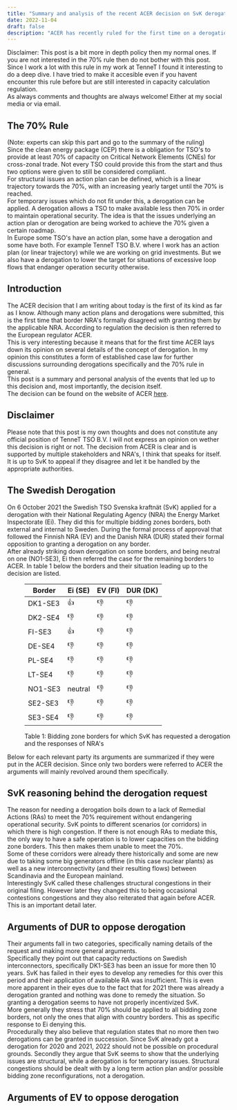 ```yaml
---
title: "Summary and analysis of the recent ACER decision on SvK derogation of the 70% rule for 2022"
date: 2022-11-04
draft: false
description: "ACER has recently ruled for the first time on a derogation for the 70% rule. In this case for the Swedish TSO SvK. A summary and some thoughts"
---
```

Disclaimer: This post is a bit more in depth policy then my normal ones. If you are not interested in the 70% rule then do not bother with this post. Since I work a lot with this rule in my work at TenneT I found it interesting to do a deep dive. I have tried to make it accesible even if you havent encounter this rule before but are still interested in capacity calculation regulation.  
As always comments and thoughts are always welcome! Either at my social media or via email.

## The 70% Rule
(Note: experts can skip this part and go to the summary of the ruling)  
Since the clean energy package (CEP) there is a obligation for TSO's to provide at least 70% of capacity on Critical Network Elements (CNEs) for cross-zonal trade. Not every TSO could provide this from the start and thus two options were given to still be considered compliant.  
For structural issues an action plan can be defined, which is a linear trajectory towards the 70%, with an increasing yearly target until the 70% is reached.  
For temporary issues which do not fit under this, a derogation can be applied. A derogation allows a TSO to make available less then 70% in order to maintain operational security.
The idea is that the issues underlying an action plan or derogation are being worked to achieve the 70% given a certain roadmap.  
In Europe some TSO's have an action plan, some have a derogation and some have both. For example TenneT TSO B.V. where I work has an action plan (or linear trajectory) while we are working on grid investments. But we also have a derogation to lower the target for situations of excessive loop flows that endanger operation security otherwise.

## Introduction
The ACER decision that I am writing about today is the first of its kind as far as I know. Although many action plans and derogations were submitted, this is the first time that border NRA's formally disagreed with granting them by the applicable NRA. According to regulation the decision is then referred to the European regulator ACER.  
This is very interesting because it means that for the first time ACER lays down its opinion on several details of the concept of derogation. In my opinion this constitutes a form of established case law for further discussions surrounding derogations specifically and the 70% rule in general.  
This post is a summary and personal analysis of the events that led up to this decision and, most importantly, the decision itself.  
The decision can be found on the website of ACER [here](https://www.acer.europa.eu/sites/default/files/documents/Individual%20Decisions/ACER%20Decision%2017-2022%20on%20Svenska%20kraftn%C3%A4t%E2%80%99s%20request%20for%20a%20derogation%20from%20the%2070%25%20requirement.pdf).

## Disclaimer
Please note that this post is my own thoughts and does not constitute any official position of TenneT TSO B.V. I will not express an opinion on wether this decision is right or not. The decision from ACER is clear and is supported by multiple stakeholders and NRA's, I think that speaks for itself. It is up to SvK to appeal if they disagree and let it be handled by the appropriate authorities.

## The Swedish Derogation
On 6 October 2021 the Swedish TSO Svenska kraftnät (SvK) applied for a derogation with their National Regulating Agency (NRA) the Energy Market Inspectorate (Ei). They did this for multiple bidding zones borders, both external and internal to Sweden. During the formal process of approval that followed the Finnish NRA (EV) and the Danish NRA (DUR) stated their formal opposition to granting a derogation on any border.  
After already striking down derogation on some borders, and being neutral on one (NO1-SE3), Ei then referred the case for the remaining borders to ACER. In table 1 below the borders and their situation leading up to the decision are listed.

<figure class="left" style="width:100%">

| Border  | Ei (SE) | EV (FI) | DUR (DK) |
|---------|---------|---------|----------|
| DK1-SE3 | :+1:   | :-1:  | :-1:   |
| DK2-SE4 | :-1:  | :-1:  | :-1:   |
| FI-SE3  | :+1:   | :-1:  | :-1:   |
| DE-SE4  | :-1:  | :-1:  | :-1:   |
| PL-SE4  | :-1:  | :-1:  | :-1:   |
| LT-SE4  | :-1:  | :-1:  | :-1:   |
| NO1-SE3 | neutral | :-1:  | :-1:   |
| SE2-SE3 | :-1:  | :-1:  | :-1:   |
| SE3-SE4 | :-1:  | :-1:  | :-1:   |

<figcaption class="center">Table 1: Bidding zone borders for which SvK has requested a derogation and the responses of NRA's</figcaption>
</figure>

Below for each relevant party its arguments are summarized if they were put in the ACER decision. Since only two borders were referred to ACER the arguments will mainly revolved around them specifically.

## SvK reasoning behind the derogation request
The reason for needing a derogation boils down to a lack of Remedial Actions (RAs) to meet the 70% requirement without endangering operational security. SvK points to different scenarios (or corridors) in which there is high congestion. If there is not enough RAs to mediate this, the only way to have a safe operation is to lower capacities on the bidding zone borders. This then makes them unable to meet the 70%.  
Some of these corridors were already there historically and some are new due to taking some big generators offline (in this case nuclear plants) as well as a new interconnectivity (and their resulting flows) between Scandinavia and the European mainland.  
Interestingly SvK called these challenges structural congestions in their original filing. However later they changed this to being occasional contestions congestions and they also reiterated that again before ACER. This is an important detail later.

## Arguments of DUR to oppose derogation
Their arguments fall in two categories, specifically naming details of the request and making more general arguments.  
Specifically they point out that capacity reductions on Swedish interconnectors, specifically DK1-SE3 has been an issue for more then 10 years. SvK has failed in their eyes to develop any remedies for this over this period and their application of available RA was insufficient. This is even more apparent in their eyes due to the fact that for 2021 there was already a derogation granted and nothing was done to remedy the situation. So granting a derogation seems to have not properly incentivized SvK.  
More generally they stress that 70% should be applied to all bidding zone borders, not only the ones that align with country borders. This as specific response to Ei denying this.  
Procedurally they also believe that regulation states that no more then two derogations can be granted in succession. Since SvK already got a derogation for 2020 and 2021, 2022 should not be possible on procedural grounds. Secondly they argue that SvK seems to show that the underlying issues are structural, while a derogation is for temporary issues. Structural congestions should be dealt with by a long term action plan and/or possible bidding zone reconfigurations, not a derogation.

## Arguments of EV to oppose derogation

